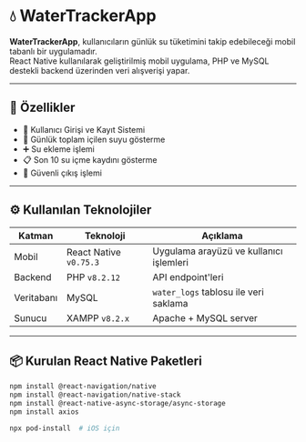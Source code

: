 # 💧 WaterTrackerApp

**WaterTrackerApp**, kullanıcıların günlük su tüketimini takip edebileceği mobil tabanlı bir uygulamadır.  
React Native kullanılarak geliştirilmiş mobil uygulama, PHP ve MySQL destekli backend üzerinden veri alışverişi yapar.

---

## 🚀 Özellikler

- 🔐 Kullanıcı Girişi ve Kayıt Sistemi
- 🧮 Günlük toplam içilen suyu gösterme
- ➕ Su ekleme işlemi
- 📋 Son 10 su içme kaydını gösterme
- 🚪 Güvenli çıkış işlemi

---

## ⚙️ Kullanılan Teknolojiler

| Katman | Teknoloji | Açıklama |
|--------|-----------|----------|
| Mobil  | React Native `v0.75.3` | Uygulama arayüzü ve kullanıcı işlemleri |
| Backend | PHP `v8.2.12` | API endpoint'leri |
| Veritabanı | MySQL | `water_logs` tablosu ile veri saklama |
| Sunucu | XAMPP `v8.2.x` | Apache + MySQL server |

---

## 📦 Kurulan React Native Paketleri

```bash
npm install @react-navigation/native
npm install @react-navigation/native-stack
npm install @react-native-async-storage/async-storage
npm install axios

npx pod-install  # iOS için


